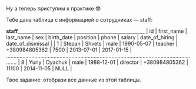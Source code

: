 Ну а теперь приступим к практике 😎

Тебе дана таблица с информацией о сотрудниках — staff:

____________________________________staff__________________________________________________________________________________________
| id  |	first_name | last_name | sex    | birth_date | position     | phone         | salary | date_of_hiring | date_of_dismissal |
| 1   |	Stepan     | Shvets    | male   | 1990-05-07 | teacher      | +380984805362 | 7500   | 2013-07-01     | 2017-01-15        |
...................................................................................................................................
| 8   | Yuriy      | Dyachuk   | male   | 1988-12-01 | director     | +380984805362 | 11100  | 2014-11-05     | NULL              |

Твое задание: отобрази все данные из этой таблицы.